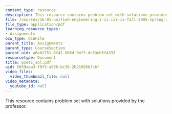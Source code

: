 ```yaml
---
content_type: resource
description: This resource contains problem set with solutions provided by the professor.
file: /courses/16-01-unified-engineering-i-ii-iii-iv-fall-2005-spring-2006/5659aea3f9f5a506bc382b21658b7cbf_pset1_sol.pdf
file_type: application/pdf
learning_resource_types:
- Assignments
ocw_type: OCWFile
parent_title: Assignments
parent_type: CourseSection
parent_uid: a6eb2151-6f41-806d-94ff-dc83eb5f4337
resourcetype: Document
title: pset1_sol.pdf
uid: 5659aea3-f9f5-a506-bc38-2b21658b7cbf
video_files:
  video_thumbnail_file: null
video_metadata:
  youtube_id: null
---
```

This resource contains problem set with solutions provided by the professor.